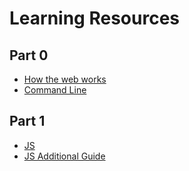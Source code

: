 # Learning Resources

## Part 0

- [How the web works](https://www.vikingcodeschool.com/web-development-basics/how-the-web-works)
- [Command Line](https://www.learnenough.com/command-line-tutorial)

## Part 1

- [JS](https://learnjavascript.today)
- [JS Additional Guide](https://javascript.info)
